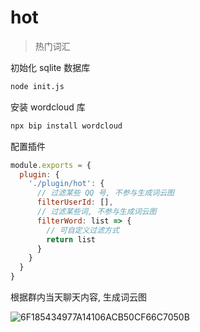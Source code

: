 # hot

> 热门词汇

初始化 sqlite 数据库

```bash
node init.js
```

安装 wordcloud 库

```bash
npx bip install wordcloud
```

配置插件

```js
module.exports = {
  plugin: {
    './plugin/hot': {
      // 过滤某些 QQ 号, 不参与生成词云图
      filterUserId: [],
      // 过滤某些词, 不参与生成词云图
      filterWord: list => {
        // 可自定义过滤方式
        return list
      }
    }
  }
}
```

根据群内当天聊天内容, 生成词云图

![6F185434977A14106ACB50CF66C7050B](https://user-images.githubusercontent.com/8413791/110626148-55120f80-81db-11eb-869c-289399d92e09.png)

